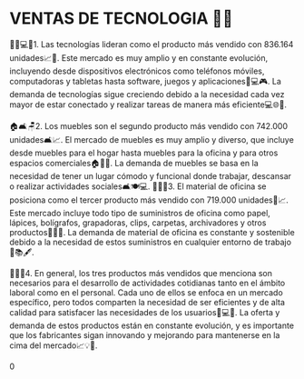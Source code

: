 # VENTAS DE TECNOLOGIA 🛒📱
👨‍💼💻📱1. Las tecnologías lideran como el producto más vendido con 836.164 unidades📈🚀. Este mercado es muy amplio y en constante evolución, incluyendo desde dispositivos electrónicos como teléfonos móviles, computadoras y tabletas hasta software, juegos y aplicaciones📱💻🎮.
 La demanda de tecnologías sigue creciendo debido a la necesidad cada vez mayor de estar conectado y realizar tareas de manera más eficiente💻🌐🚀.
 
 🏠🛋️🪑2. Los muebles son el segundo producto más vendido con 742.000 unidades🛋️📈. 
 El mercado de muebles es muy amplio y diverso, que incluye desde muebles para el hogar hasta muebles para la oficina y para otros espacios comerciales🏠🏢🏥. 
 La demanda de muebles se basa en la necesidad de tener un lugar cómodo y funcional donde trabajar, descansar o realizar actividades sociales🛋️🍽️💻. 📎📝📏3. El material de oficina se posiciona como el tercer producto más vendido con 719.000 unidades📎📈. Este mercado incluye todo tipo de suministros de oficina como papel, lápices, bolígrafos, grapadoras, clips, carpetas, archivadores y otros productos📎📝📐. 
 La demanda de material de oficina es constante y sostenible debido a la necesidad de estos suministros en cualquier entorno de trabajo🏢📚🖋️. 
 
 🤝👥💼4. En general, los tres productos más vendidos que menciona son necesarios para el desarrollo de actividades cotidianas tanto en el ámbito laboral como en el personal. Cada uno de ellos se enfoca en un mercado específico, pero todos comparten la necesidad de ser eficientes y de alta calidad para satisfacer las necesidades de los usuarios👥💻📝. 
 La oferta y demanda de estos productos están en constante evolución, y es importante que los fabricantes sigan innovando y mejorando para mantenerse en la cima del mercado📈💡🚀. 

0

